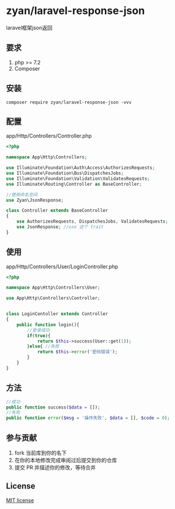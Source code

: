 

# zyan/laravel-response-json

laravel框架json返回

## 要求

1. php >= 7.2
2. Composer

## 安装

```shell
composer require zyan/laravel-response-json -vvv
```
## 配置

app/Http/Controllers/Controller.php

```php
<?php

namespace App\Http\Controllers;

use Illuminate\Foundation\Auth\Access\AuthorizesRequests;
use Illuminate\Foundation\Bus\DispatchesJobs;
use Illuminate\Foundation\Validation\ValidatesRequests;
use Illuminate\Routing\Controller as BaseController;

//使用命名空间
use Zyan\JsonResponse;

class Controller extends BaseController
{
    use AuthorizesRequests, DispatchesJobs, ValidatesRequests;
    use JsonResponse; //use 这个 trait
}

```

## 使用
app/Http/Controllers/User/LoginController.php
```php
<?php

namespace App\Http\Controllers\User;

use App\Http\Controllers\Controller;


class LoginContoller extends Controller
{
    public function login(){
        //登录成功
        if(true){
            return $this->success(User::get(1));
        }else{ //失败
            return $this->error('密码错误');
        }
    }
}
```

## 方法
```php
//成功
public function success($data = []);
//失败
public function error($msg = '操作失败', $data = [], $code = 0);
```


## 参与贡献

1. fork 当前库到你的名下
2. 在你的本地修改完成审阅过后提交到你的仓库
3. 提交 PR 并描述你的修改，等待合并

## License

[MIT license](https://opensource.org/licenses/MIT)

